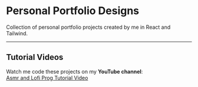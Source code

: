 # Personal Portfolio Designs

Collection of personal portfolio projects created by me in React and Tailwind.  

---

## Tutorial Videos

Watch me code these projects on my **YouTube channel**:  
[Asmr and Lofi Prog Tutorial Video](https://www.youtube.com/watch?v=bQOKRfPAzG0&feature=youtu.be)  

